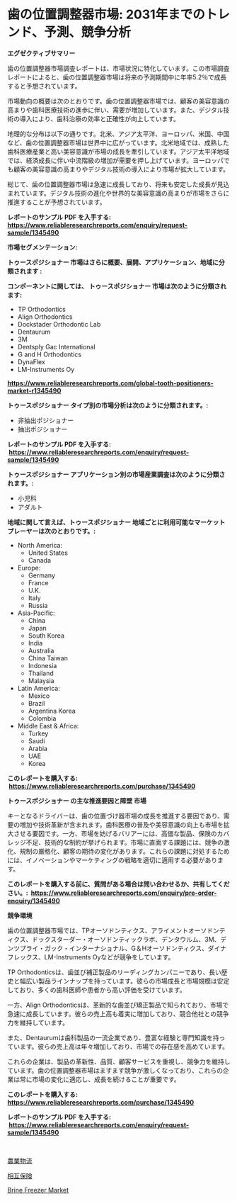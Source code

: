 <p><h1>歯の位置調整器市場: 2031年までのトレンド、予測、競争分析</h1></p><p><strong>エグゼクティブサマリー</strong></p>
<p><p>歯の位置調整器市場調査レポートは、市場状況に特化しています。この市場調査レポートによると、歯の位置調整器市場は将来の予測期間中に年率5.2％で成長すると予想されています。</p><p>市場動向の概要は次のとおりです。歯の位置調整器市場では、顧客の美容意識の高まりや歯科医療技術の進歩に伴い、需要が増加しています。また、デジタル技術の導入により、歯科治療の効率と正確性が向上しています。</p><p>地理的な分布は以下の通りです。北米、アジア太平洋、ヨーロッパ、米国、中国など、歯の位置調整器市場は世界中に広がっています。北米地域では、成熟した歯科医療産業と高い美容意識が市場の成長を牽引しています。アジア太平洋地域では、経済成長に伴い中流階級の増加が需要を押し上げています。ヨーロッパでも顧客の美容意識の高まりやデジタル技術の導入により市場が拡大しています。</p><p>総じて、歯の位置調整器市場は急速に成長しており、将来も安定した成長が見込まれています。デジタル技術の進化や世界的な美容意識の高まりが市場をさらに推進することが予想されています。</p></p>
<p><strong>レポートのサンプル PDF を入手する: <a href="https://www.reliableresearchreports.com/enquiry/request-sample/1345490">https://www.reliableresearchreports.com/enquiry/request-sample/1345490</a></strong></p>
<p><strong>市場セグメンテーション:</strong></p>
<p><strong> トゥースポジショナー 市場はさらに概要、展開、アプリケーション、地域に分類されます :</strong></p>
<p><strong>コンポーネントに関しては、 トゥースポジショナー 市場は次のように分類されます: &nbsp;</strong></p>
<p><ul><li>TP Orthodontics</li><li>Align Orthodontics</li><li>Dockstader Orthodontic Lab</li><li>Dentaurum</li><li>3M</li><li>Dentsply Gac International</li><li>G and H Orthodontics</li><li>DynaFlex</li><li>LM-Instruments Oy</li></ul></p>
<p><strong><a href="https://www.reliableresearchreports.com/global-tooth-positioners-market-r1345490">https://www.reliableresearchreports.com/global-tooth-positioners-market-r1345490</a></strong></p>
<p><strong> トゥースポジショナー タイプ別の市場分析は次のように分類されます。:</strong></p>
<p><ul><li>非抽出ポジショナー</li><li>抽出ポジショナー</li></ul></p>
<p><strong>レポートのサンプル PDF を入手する: &nbsp;<a href="https://www.reliableresearchreports.com/enquiry/request-sample/1345490">https://www.reliableresearchreports.com/enquiry/request-sample/1345490</a></strong></p>
<p><strong> トゥースポジショナー アプリケーション別の市場産業調査は次のように分類されます。:</strong></p>
<p><ul><li>小児科</li><li>アダルト</li></ul></p>
<p><strong>地域に関して言えば、トゥースポジショナー 地域ごとに利用可能なマーケットプレーヤーは次のとおりです。:</strong></p>
<p><ul>
    <li>
        North America:
        <ul>
            <li>United States</li>
            <li>Canada</li>
        </ul>
    </li>
    <li>
        Europe:
        <ul>
            <li>Germany</li>
            <li>France</li>
            <li>U.K.</li>
            <li>Italy</li>
            <li>Russia</li>
        </ul>
    </li>
    <li>
        Asia-Pacific:
        <ul>
            <li>China</li>
            <li>Japan</li>
            <li>South Korea</li>
            <li>India</li>
            <li>Australia</li>
            <li>China Taiwan</li>
            <li>Indonesia</li>
            <li>Thailand</li>
            <li>Malaysia</li>
        </ul>
    </li>
    <li>
        Latin America:
        <ul>
            <li>Mexico</li>
            <li>Brazil</li>
            <li>Argentina Korea</li>
            <li>Colombia</li>
        </ul>
    </li>
    <li>
        Middle East & Africa:
        <ul>
            <li>Turkey</li>
            <li>Saudi</li>
            <li>Arabia</li>
            <li>UAE</li>
            <li>Korea</li>
        </ul>
    </li>
    </ul></p>
<p><strong>このレポートを購入する: &nbsp;<a href="https://www.reliableresearchreports.com/purchase/1345490">https://www.reliableresearchreports.com/purchase/1345490</a></strong></p>
<p><strong>トゥースポジショナー の主な推進要因と障壁 市場</strong></p>
<p><p>キーとなるドライバーは、歯の位置づけ器市場の成長を推進する要因であり、需要の増加や技術革新が含まれます。歯科医療の普及や美容意識の向上も市場を拡大させる要因です。一方、市場を妨げるバリアーには、高価な製品、保険のカバレッジ不足、技術的な制約が挙げられます。市場に直面する課題には、競争の激化、規制の厳格化、顧客の期待の変化があります。これらの課題に対処するためには、イノベーションやマーケティングの戦略を適切に適用する必要があります。</p></p>
<p><strong>このレポートを購入する前に、質問がある場合は問い合わせるか、共有してください。:&nbsp; <a href="https://www.reliableresearchreports.com/enquiry/pre-order-enquiry/1345490">https://www.reliableresearchreports.com/enquiry/pre-order-enquiry/1345490</a></strong></p>
<p><strong>競争環境</strong></p>
<p><p>歯の位置調整器市場では、TPオーソドンティクス、アライメントオーソドンティクス、ドックスターダー・オーソドンティックラボ、デンタウルム、3M、デンツプライ・ガック・インターナショナル、G＆Hオーソドンティクス、ダイナフレックス、LM-Instruments Oyなどが競争をしています。</p><p>TP Orthodonticsは、歯並び補正製品のリーディングカンパニーであり、長い歴史と幅広い製品ラインナップを持っています。彼らの市場成長と市場規模は安定しており、多くの歯科医師や患者から高い評価を受けています。</p><p>一方、Align Orthodonticsは、革新的な歯並び矯正製品で知られており、市場で急速に成長しています。彼らの売上高も着実に増加しており、競合他社との競争力を維持しています。</p><p>また、Dentaurumは歯科製品の一流企業であり、豊富な経験と専門知識を持っています。彼らの売上高は年々増加しており、市場での存在感を高めています。</p><p>これらの企業は、製品の革新性、品質、顧客サービスを重視し、競争力を維持しています。歯の位置調整器市場はますます競争が激しくなっており、これらの企業は常に市場の変化に適応し、成長を続けることが重要です。</p></p>
<p><strong>このレポートを購入する: &nbsp; <a href="https://www.reliableresearchreports.com/purchase/1345490">https://www.reliableresearchreports.com/purchase/1345490</a></strong></p>
<p><strong>レポートのサンプル PDF を入手する: &nbsp;<a href="https://www.reliableresearchreports.com/enquiry/request-sample/1345490">https://www.reliableresearchreports.com/enquiry/request-sample/1345490</a></strong><strong></strong></p>
<p>&nbsp;</p>
<p><p><a href="https://medium.com/@austinjames1907/%E8%BE%B2%E6%A5%AD%E3%83%AD%E3%82%B8%E3%82%B9%E3%83%86%E3%82%A3%E3%82%AF%E3%82%B9%E5%B8%82%E5%A0%B4%E3%81%AF-%E5%B8%82%E5%A0%B4%E3%82%B7%E3%82%A7%E3%82%A2-%E5%B8%82%E5%A0%B4%E5%8B%95%E5%90%91-%E5%B8%82%E5%A0%B4%E6%88%90%E9%95%B7%E3%81%AB%E9%96%A2%E3%81%99%E3%82%8B%E6%83%85%E5%A0%B1%E3%82%92%E6%8F%90%E4%BE%9B%E3%81%97%E3%81%BE%E3%81%99-47af94884d72">農業物流</a></p><p><a href="https://medium.com/@drewosciski565654/%E7%9B%B8%E4%BA%92%E4%BF%9D%E9%99%BA%E5%B8%82%E5%A0%B4%E5%88%86%E6%9E%90-%E3%81%9D%E3%81%AEcagr-%E5%B8%82%E5%A0%B4%E3%82%BB%E3%82%B0%E3%83%A1%E3%83%B3%E3%83%86%E3%83%BC%E3%82%B7%E3%83%A7%E3%83%B3-%E3%81%9D%E3%81%97%E3%81%A6%E3%82%B0%E3%83%AD%E3%83%BC%E3%83%90%E3%83%AB%E7%94%A3%E6%A5%AD%E3%81%AE%E6%A6%82%E8%A6%81-543d5afd7560">相互保険</a></p><p><a href="https://view.publitas.com/reportprime-1/brine-freezer-market-size-and-examines-its-market-scope-with-a-primary-focus-on-growth-opportunities-and-forecasted-trends-spanning-from-2024-to-2031/">Brine Freezer Market</a></p></p>
